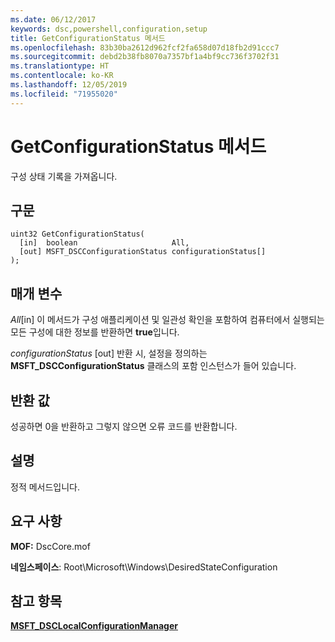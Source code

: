```yaml
---
ms.date: 06/12/2017
keywords: dsc,powershell,configuration,setup
title: GetConfigurationStatus 메서드
ms.openlocfilehash: 83b30ba2612d962fcf2fa658d07d18fb2d91ccc7
ms.sourcegitcommit: debd2b38fb8070a7357bf1a4bf9cc736f3702f31
ms.translationtype: HT
ms.contentlocale: ko-KR
ms.lasthandoff: 12/05/2019
ms.locfileid: "71955020"
---
```

# <a name="getconfigurationstatus-method"></a>GetConfigurationStatus 메서드

구성 상태 기록을 가져옵니다.

## <a name="syntax"></a>구문

```mof
uint32 GetConfigurationStatus(
  [in]  boolean                     All,
  [out] MSFT_DSCConfigurationStatus configurationStatus[]
);
```

## <a name="parameters"></a>매개 변수

*All*\[in\] 이 메서드가 구성 애플리케이션 및 일관성 확인을 포함하여 컴퓨터에서 실행되는 모든 구성에 대한 정보를 반환하면 **true**입니다.

*configurationStatus* \[out\] 반환 시, 설정을 정의하는 **MSFT_DSCConfigurationStatus** 클래스의 포함 인스턴스가 들어 있습니다.

## <a name="return-value"></a>반환 값

성공하면 0을 반환하고 그렇지 않으면 오류 코드를 반환합니다.

## <a name="remarks"></a>설명

정적 메서드입니다.

## <a name="requirements"></a>요구 사항

**MOF:** DscCore.mof

**네임스페이스**: Root\Microsoft\Windows\DesiredStateConfiguration

## <a name="see-also"></a>참고 항목

[**MSFT_DSCLocalConfigurationManager**](msft-dsclocalconfigurationmanager.md)
